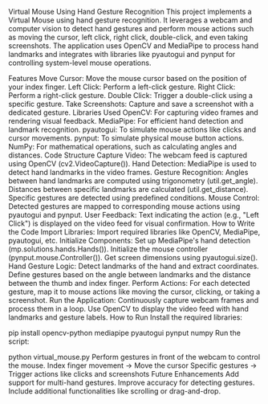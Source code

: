 Virtual Mouse Using Hand Gesture Recognition
This project implements a Virtual Mouse using hand gesture recognition. It leverages a webcam and computer vision to detect hand gestures and perform mouse actions such as moving the cursor, left click, right click, double-click, and even taking screenshots. The application uses OpenCV and MediaPipe to process hand landmarks and integrates with libraries like pyautogui and pynput for controlling system-level mouse operations.

Features
Move Cursor: Move the mouse cursor based on the position of your index finger.
Left Click: Perform a left-click gesture.
Right Click: Perform a right-click gesture.
Double Click: Trigger a double-click using a specific gesture.
Take Screenshots: Capture and save a screenshot with a dedicated gesture.
Libraries Used
OpenCV: For capturing video frames and rendering visual feedback.
MediaPipe: For efficient hand detection and landmark recognition.
pyautogui: To simulate mouse actions like clicks and cursor movements.
pynput: To simulate physical mouse button actions.
NumPy: For mathematical operations, such as calculating angles and distances.
Code Structure
Capture Video: The webcam feed is captured using OpenCV (cv2.VideoCapture()).
Hand Detection: MediaPipe is used to detect hand landmarks in the video frames.
Gesture Recognition:
Angles between hand landmarks are computed using trigonometry (util.get_angle).
Distances between specific landmarks are calculated (util.get_distance).
Specific gestures are detected using predefined conditions.
Mouse Control: Detected gestures are mapped to corresponding mouse actions using pyautogui and pynput.
User Feedback: Text indicating the action (e.g., "Left Click") is displayed on the video feed for visual confirmation.
How to Write the Code
Import Libraries: Import required libraries like OpenCV, MediaPipe, pyautogui, etc.
Initialize Components:
Set up MediaPipe's hand detection (mp.solutions.hands.Hands()).
Initialize the mouse controller (pynput.mouse.Controller()).
Get screen dimensions using pyautogui.size().
Hand Gesture Logic:
Detect landmarks of the hand and extract coordinates.
Define gestures based on the angle between landmarks and the distance between the thumb and index finger.
Perform Actions:
For each detected gesture, map it to mouse actions like moving the cursor, clicking, or taking a screenshot.
Run the Application:
Continuously capture webcam frames and process them in a loop.
Use OpenCV to display the video feed with hand landmarks and gesture labels.
How to Run
Install the required libraries:

pip install opencv-python mediapipe pyautogui pynput numpy
Run the script:

python virtual_mouse.py
Perform gestures in front of the webcam to control the mouse.
Index finger movement → Move the cursor
Specific gestures → Trigger actions like clicks and screenshots
Future Enhancements
Add support for multi-hand gestures.
Improve accuracy for detecting gestures.
Include additional functionalities like scrolling or drag-and-drop.
